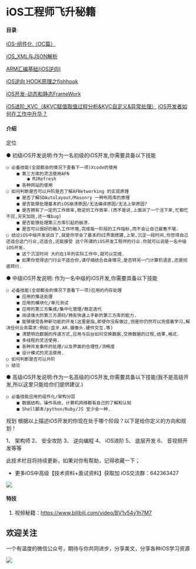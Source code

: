# iOS工程师飞升秘籍

#### 目录

[iOS-组件化（OC篇）](https://github.com/cz-add/iOS-/blob/main/iOS-%E7%BB%84%E4%BB%B6%E5%8C%96%EF%BC%88OC%E7%AF%87%EF%BC%89.md)

[iOS_XML与JSON解析](https://github.com/cz-add/iOS-/blob/main/iOS_XML%E4%B8%8EJSON%E8%A7%A3%E6%9E%90.md)

[ARM汇编基础(iOS逆向)](https://github.com/cz-add/iOS-/blob/main/ARM%E6%B1%87%E7%BC%96%E5%9F%BA%E7%A1%80(iOS%E9%80%86%E5%90%91).md)

[iOS逆向 HOOK原理之fishhook](https://github.com/cz-add/iOS-/blob/main/iOS%E9%80%86%E5%90%91%20HOOK%E5%8E%9F%E7%90%86%E4%B9%8Bfishhook.md)

[iOS开发-动态和静态FrameWork](https://github.com/cz-add/iOS-/blob/main/iOS%E5%BC%80%E5%8F%91-%E5%8A%A8%E6%80%81%E5%92%8C%E9%9D%99%E6%80%81FrameWork.md)

[iOS进阶_KVC（&KVC赋值取值过程分析&KVC自定义&异常处理）](https://github.com/cz-add/iOS-/blob/main/iOS%E8%BF%9B%E9%98%B6_KVC%EF%BC%88%26KVC%E8%B5%8B%E5%80%BC%E5%8F%96%E5%80%BC%E8%BF%87%E7%A8%8B%E5%88%86%E6%9E%90%26KVC%E8%87%AA%E5%AE%9A%E4%B9%89%26%E5%BC%82%E5%B8%B8%E5%A4%84%E7%90%86%EF%BC%89.md)
[iOS开发者如何在工作中升华？](https://github.com/cz-add/iOS-/blob/main/iOS%E5%BC%80%E5%8F%91%E8%80%85%E5%A6%82%E4%BD%95%E5%9C%A8%E5%B7%A5%E4%BD%9C%E4%B8%AD%E5%8D%87%E5%8D%8E%EF%BC%9F.md)

#### 介绍

定位

● 初级iOS开发说明:作为一名初级的iOS开发,你需要具备以下技能

	○ 必备技能(全部都会的情况下查看下一项)Xcode的使用
		■ 第三方库的灵活使用AFN
			● MJRefresh
		■ 各种网站的使用
	○ 如何判断是否可以升阶是否了解AFNetworking 的实现原理
		■ 是否了解SDAutolayout/Masonry 一种布局库的原理
		■ 是否能够处理基本的iOS崩溃原因/无法编译原因/无法上架原因?
		■ 是否拥有了一定的工作效率,稳定的工作效率.(而不是说,上面派了一个活下来,忙都忙不完,天天加班,还一堆bug)
		■ 是否能够处理第三方库引起的崩溃.
		■ 是否可以很好的融入工作环境,完成每一阶段的工作指标,而不会让自己疲惫不堪.
	○ 结论iOS中级开发说白了,就是你学会了基本的UI界面搭建,上架,沉淀一段时间,你觉得自己还适合这门行业,还适合,还能接受 这个所谓的iOS开发工程师的行业.你就可以说是一名中级iOS开发.
		■ 这个沉淀时间 大约在1年的实际工作中,就可以完成.
		■ 如果你觉得这门行业不适合你,请仔细结合自身情况,是否转另一门计算机语言,还是彻底转行.
● 中级iOS开发说明: 作为一名中级的iOS开发,你需要具备以下技能

	○ 必备技能(全部都会的情况下查看下一项)应用的内存处理
		■ 应用的推送处理
		■ 应用的模块化/单元测试
		■ 应用的第三方集成/集中化管理/稳定迭代
		■ 阅读强大的第三方源码/拥有快速上手新的第三方库的能力.
		■ 能够接受各种新功能的开发(这里是指,即使你没有做过,但是你仍然可以凭借着学习,解决任何业务需求:例如:蓝牙.AR.摄像头.硬件交互.等)
		■ 清楚明白数据的传递方式,应用与后台如何交换数据,交换数据的过程,结果,格式.
		■ 多线程的灵活使用.
		■ 各种并发事件的处理/以及界面的合理性/流畅度
		■ 设计模式的灵活使用.
	○ 如何判断是否可以升阶
	○ 结论

● 高级iOS开发说明:作为一名高级的iOS开发,你需要具备以下技能(我不是高级开发,所以这里只能给你们提供建议.)

	○ 必备技能应用的组件化/架构分层
		■ 数据结构，操作系统，计算机网络都有自己的了解和认知
		■ Shell脚本/python/Ruby/JS 至少会一种.
规划
根据以上描述iOS开发的你现在处于哪个阶段？以下是给你定义的方向和规划！

1、 架构师 
2、 安全攻防 
3、 逆向编程 
4、 iOS进阶 
5、 底层开发 
6、 音视频开发等等

此技术栏目将持续更新，如果对你有帮助，记得收藏一下； 
* 更多iOS中高级【技术资料+面试资料】获取加 iOS交流群：642363427

![](https://upload-images.jianshu.io/upload_images/24386216-1beded9a4d2d2b5e?imageMogr2/auto-orient/strip)






#### 特技

1.  视频秘籍：https://www.bilibili.com/video/BV1v54y1h7M7

## 欢迎关注
一个有温度的微信公众号，期待与你共同进步，分享美文，分享各种iOS学习资源

![](https://upload-images.jianshu.io/upload_images/24386216-bd56c07a77977a7f.gif?imageMogr2/auto-orient/strip)
